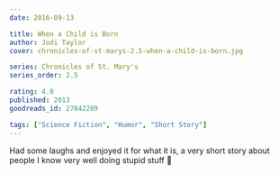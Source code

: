 ```yaml
---
date: 2016-09-13

title: When a Child is Born
author: Jodi Taylor
cover: chronicles-of-st-marys-2.5-when-a-child-is-born.jpg

series: Chronicles of St. Mary's
series_order: 2.5

rating: 4.0
published: 2013
goodreads_id: 27842289

tags: ["Science Fiction", "Humor", "Short Story"]
---
```


Had some laughs and enjoyed it for what it is, a very short story about people I know very well doing stupid stuff 🙂

